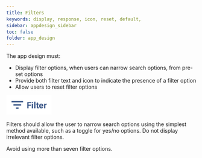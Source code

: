 ```yaml
---
title: Filters 
keywords: display, response, icon, reset, default,
sidebar: appdesign_sidebar
toc: false
folder: app_design 
---
```


The app design must:
* Display filter options, when users can narrow search options, from pre-set options
* Provide both filter text and icon to indicate the presence of a filter option
* Allow users to reset filter options

<img src="/images/examples/design-standards-navigation-filters-icon.png" style="max-width: 120px;">

Filters should allow the user to narrow search options using the simplest method available, such as a toggle for yes/no options.  Do not display irrelevant filter options.  

Avoid using more than seven filter options.    


